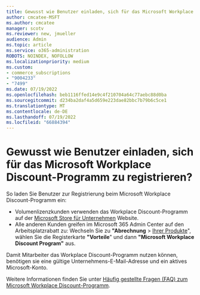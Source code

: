 ```yaml
---
title: Gewusst wie Benutzer einladen, sich für das Microsoft Workplace Discount-Programm zu registrieren?
author: cmcatee-MSFT
ms.author: cmcatee
manager: scotv
ms.reviewer: new, jmueller
audience: Admin
ms.topic: article
ms.service: o365-administration
ROBOTS: NOINDEX, NOFOLLOW
ms.localizationpriority: medium
ms.custom:
- commerce_subscriptions
- "9004233"
- "7499"
ms.date: 07/19/2022
ms.openlocfilehash: beb1116ffed14e9c4f210704a64c77aebc88d0ba
ms.sourcegitcommit: d234ba2daf4a5d659e223dae82bbc7b79b6c5ce1
ms.translationtype: MT
ms.contentlocale: de-DE
ms.lasthandoff: 07/19/2022
ms.locfileid: "66884394"
---
```

# <a name="how-do-i-invite-users-to-enroll-in-the-microsoft-workplace-discount-program"></a>Gewusst wie Benutzer einladen, sich für das Microsoft Workplace Discount-Programm zu registrieren?

So laden Sie Benutzer zur Registrierung beim Microsoft Workplace Discount-Programm ein:

- Volumenlizenzkunden verwenden das Workplace Discount-Programm auf der [Microsoft Store für Unternehmen](https://go.microsoft.com/fwlink/p/?linkid=2139192) Website.
- Alle anderen Kunden greifen im Microsoft 365 Admin Center auf den Arbeitsplatzrabatt zu: Wechseln Sie zu **"Abrechnung** > [Ihrer Produkte](https://go.microsoft.com/fwlink/p/?linkid=842054)", wählen Sie die Registerkarte **"Vorteile**" und dann **"Microsoft Workplace Discount Program"** aus.

Damit Mitarbeiter das Workplace Discount-Programm nutzen können, benötigen sie eine gültige Unternehmens-E-Mail-Adresse und ein aktives Microsoft-Konto.

Weitere Informationen finden Sie unter [Häufig gestellte Fragen (FAQ) zum Microsoft Workplace Discount-Programm](https://docs.microsoft.com/microsoft-365/commerce/microsoft-workplace-discount-program-faq).
